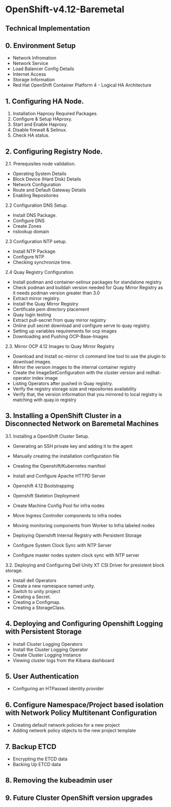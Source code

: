 # OpenShift-v4.12-Baremetal

## Technical Implementation

## 0. Environment Setup

- Network Infromation
- Network Service
- Load Balancer Config Details
- Internet Access
- Storage Information
- Red Hat OpenShift Container Platform 4 - Logical HA Architecture

## 1. Configuring HA Node. 

1. Installation Haproxy Required Packages.
1. Configure & Setup HAproxy.
1. Start and Enable Haproxy.
1. Disable firewall & Selinux. 
1. Check HA status. 


## 2. Configuring Registry Node.

2.1. Prerequisites node validation. 

- Operating System Details
- Block Device (Hard Disk) Details
- Network Configuration
- Route and Default Gateway Details
- Enabling Repositories

2.2 Configuration DNS Setup.

- Install DNS Package. 
- Configure DNS 
- Create Zones 
- nslookup domain

2.3 Configuration NTP setup. 

- Install NTP Package. 
- Configure NTP 
- Checking synchronize time.


2.4 Quay Registry Configuration. 
 
- Install podman and container-selinux packages for standalone registry
- Check podman and buildah version needed for Quay Mirror Registry as it needs podman version greater than 3.0
- Extract mirror registry. 
- Install the Quay Mirror Registry 
- Certificate pem directory placement
- Quay login testing 
- Extract pull-secret from quay mirror registry
- Online pull secret download and configure serve to quay registry.
- Setting up variables requirements for ocp images
- Downloading and Pushing OCP-Base-Images


2.3. Mirror OCP 4.12 Images to Quay Mirror Registry

- Download and Install oc-mirror cli command line tool to use the plugin to download images.
- Mirror the version images to the internal container registry
- Create the ImageSetConfiguration with the cluster version and redhat-operator index image
- Listing Operators after pushed in Quay registry.
- Verify the registry storage size and repositories availability
- Verify that, the version information that you mirrored to local registry is matching with quay.io registry


## 3. Installing a OpenShift Cluster in a Disconnected Network on Baremetal Machines


3.1. Installing a OpenShift Cluster Setup.

- Generating an SSH private key and adding it to the agent
- Manually creating the installation configuration file
- Creating the Openshift/Kubernetes manifest
- Install and Configure Apache HTTPD Server
- Openshift 4.12 Bootstrapping
- Openshift Skeleton Deployment

- Create Machine Config Pool for infra nodes
- Move Ingress Controller components to infra nodes
- Moving monitoring components from Worker to Infra labeled nodes
- Deploying Openshift Internal Registry with Persistent Storage
- Configure System Clock Sync with NTP Server
- Configure master nodes system clock sync with NTP server


3.2. Deploying and Configuring Dell Unity XT CSI Driver for presistent block storage.

- Install dell Operators
- Create a new namespace named unity.
- Switch to unity project
- Creating a Secret.
- Creating a Configmap.
- Creating a StorageClass.



## 4. Deploying and Configuring Openshift Logging with Persistent Storage

- Install Cluster Logging Operators
- Install the Cluster Logging Operator
- Create Cluster Logging Instance
- Viewing cluster logs from the Kibana dashboard


## 5. User Authentication 

- Configuring an HTPasswd identity provider


## 6. Configure Namespace/Project based isolation with Network Policy Multitenant Configuration

- Creating default network policies for a new project
- Adding network policy objects to the new project template

## 7. Backup ETCD 

- Encrypting the ETCD data
- Backing Up ETCD data

## 8. Removing the kubeadmin user

## 9. Future Cluster OpenShift version upgrades